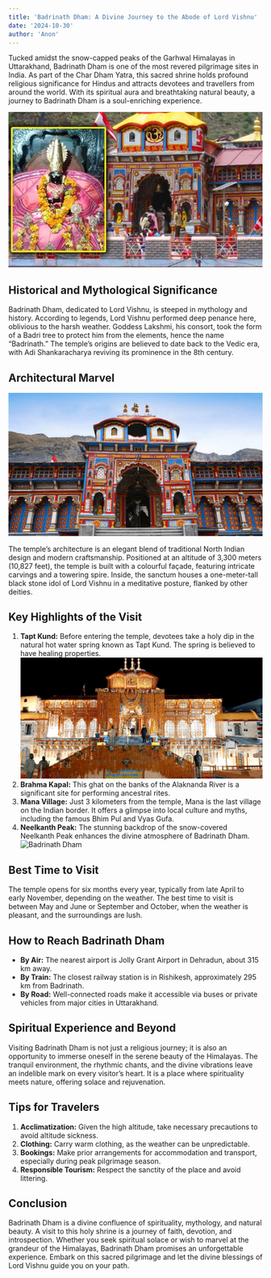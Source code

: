 ```yaml
---
title: 'Badrinath Dham: A Divine Journey to the Abode of Lord Vishnu'
date: '2024-10-30'
author: 'Anon'
---
```


Tucked amidst the snow-capped peaks of the Garhwal Himalayas in
Uttarakhand, Badrinath Dham is one of the most revered pilgrimage sites
in India. As part of the Char Dham Yatra, this sacred shrine holds
profound religious significance for Hindus and attracts devotees and
travellers from around the world. With its spiritual aura and
breathtaking natural beauty, a journey to Badrinath Dham is a
soul-enriching experience.

![Badrinath Dham](https://raw.githubusercontent.com/mapmymap/baha-assets/refs/heads/main/images/trek/plan/badrinathdhamviabadrinath/badrinathdhamviabadrinath_detail13.jpg)

## Historical and Mythological Significance

Badrinath Dham, dedicated to Lord Vishnu, is steeped in mythology and
history. According to legends, Lord Vishnu performed deep penance here,
oblivious to the harsh weather. Goddess Lakshmi, his consort, took the
form of a Badri tree to protect him from the elements, hence the name
“Badrinath.” The temple’s origins are believed to date back to the Vedic
era, with Adi Shankaracharya reviving its prominence in the 8th century.

## Architectural Marvel

![Badrinath Dham](https://raw.githubusercontent.com/mapmymap/baha-assets/refs/heads/main/images/trek/plan/badrinathdhamviabadrinath/badrinathdhamviabadrinath_detail3.png)

The temple’s architecture is an elegant blend of traditional North
Indian design and modern craftsmanship. Positioned at an altitude of
3,300 meters (10,827 feet), the temple is built with a colourful façade,
featuring intricate carvings and a towering spire. Inside, the sanctum
houses a one-meter-tall black stone idol of Lord Vishnu in a meditative
posture, flanked by other deities.

## Key Highlights of the Visit

1.  **Tapt Kund:** Before entering the temple, devotees take a holy dip
    in the natural hot water spring known as Tapt Kund. The spring is
    believed to have healing properties.
    ![Badrinath Dham](https://raw.githubusercontent.com/mapmymap/baha-assets/refs/heads/main/images/trek/plan/badrinathdhamviabadrinath/badrinathdhamviabadrinath_detail4.png)
2.  **Brahma Kapal:** This ghat on the banks of the Alaknanda River is a
    significant site for performing ancestral rites.
3.  **Mana Village:** Just 3 kilometers from the temple, Mana is the
    last village on the Indian border. It offers a glimpse into local
    culture and myths, including the famous Bhim Pul and Vyas Gufa.
4.  **Neelkanth Peak:** The stunning backdrop of the snow-covered
    Neelkanth Peak enhances the divine atmosphere of Badrinath Dham.
    ![Badrinath Dham](https://raw.githubusercontent.com/mapmymap/baha-assets/refs/heads/main/images/trek/plan/badrinathdhamviabadrinath/badrinathdhamviabadrinath_detail2.png)

## Best Time to Visit

The temple opens for six months every year, typically from late April to
early November, depending on the weather. The best time to visit is
between May and June or September and October, when the weather is
pleasant, and the surroundings are lush.

## How to Reach Badrinath Dham

- **By Air:** The nearest airport is Jolly Grant Airport in Dehradun,
  about 315 km away.
- **By Train:** The closest railway station is in Rishikesh,
  approximately 295 km from Badrinath.
- **By Road:** Well-connected roads make it accessible via buses or
  private vehicles from major cities in Uttarakhand.

## Spiritual Experience and Beyond

Visiting Badrinath Dham is not just a religious journey; it is also an
opportunity to immerse oneself in the serene beauty of the Himalayas.
The tranquil environment, the rhythmic chants, and the divine vibrations
leave an indelible mark on every visitor’s heart. It is a place where
spirituality meets nature, offering solace and rejuvenation.

## Tips for Travelers

1.  **Acclimatization:** Given the high altitude, take necessary
    precautions to avoid altitude sickness.
2.  **Clothing:** Carry warm clothing, as the weather can be
    unpredictable.
3.  **Bookings:** Make prior arrangements for accommodation and
    transport, especially during peak pilgrimage season.
4.  **Responsible Tourism:** Respect the sanctity of the place and avoid
    littering.

## Conclusion

Badrinath Dham is a divine confluence of spirituality, mythology, and
natural beauty. A visit to this holy shrine is a journey of faith,
devotion, and introspection. Whether you seek spiritual solace or wish
to marvel at the grandeur of the Himalayas, Badrinath Dham promises an
unforgettable experience. Embark on this sacred pilgrimage and let the
divine blessings of Lord Vishnu guide you on your path.
